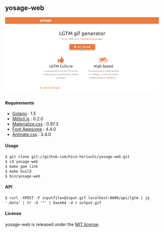 ## yosage-web

![screen.gif](https://raw.githubusercontent.com/hico-horiuchi/yosage-web/master/screen.gif)

#### Requirements

  - [Golang](https://golang.org/) : 1.5
  - [Mithril.js](https://lhorie.github.io/mithril/) : 0.2.0
  - [Materialize.css](http://materializecss.com/) : 0.97.3
  - [Font Awesome](http://fontawesome.io/) : 4.4.0
  - [Animate.css](http://daneden.github.io/animate.css/) : 3.4.0

#### Usage

    $ git clone git://github.com/hico-horiuchi/yosage-web.git
    $ cd yosage-web
    $ make gom link
    $ make build
    $ bin/yosage-web

#### API

    $ curl -XPOST -F inputfile=@input.gif localhost:8000/api/lgtm | jq '.data' | tr -d '"' | base64 -d > output.gif

#### License

yosage-web is released under the [MIT license](https://raw.githubusercontent.com/hico-horiuchi/yosage-web/master/LICENSE).
